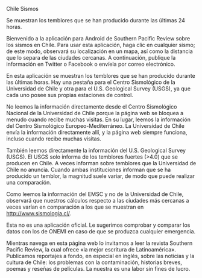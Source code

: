 Chile Sismos


Se muestran los temblores que se han producido durante las últimas 24 horas.


Bienvenido a la aplicación para Android de Southern Pacific Review sobre los sismos en Chile. Para usar esta aplicación, haga clic en cualquier sismo; de este modo, observará su localización en un mapa, así como la distancia que lo separa de las ciudades cercanas. A continuación, publique la información en Twitter o Facebook o envíela por correo electrónico.

En esta aplicación se muestran los temblores que se han producido durante las últimas horas. Hay una pestaña para el Centro Sismológico de la Universidad de Chile y otra para el U.S. Geological Survey (USGS), ya que cada uno posee sus propias estaciones de control.

No leemos la información directamente desde el Centro Sismológico Nacional de la Universidad de Chile porque la página web se bloquea a menudo cuando recibe muchas visitas. En su lugar, leemos la información del Centro Sismológico Europeo-Mediterráneo. La Universidad de Chile envía la información directamente allí, y la página web siempre funciona, incluso cuando recibe muchas visitas.

También leemos directamente la información del U.S. Geological Survey (USGS). El USGS solo informa de los temblores fuertes (>4.0) que se producen en Chile. A veces informan sobre temblores que la Universidad de Chile no anuncia. Cuando ambas instituciones informan que se ha producido un temblor, la magnitud suele variar, de modo que puede realizar una comparación.

Como leemos la información del EMSC y no de la Universidad de Chile, observará que nuestros cálculos respecto a las ciudades más cercanas a veces varían en comparación a los que se muestran en http://www.sismologia.cl/.

Esta no es una aplicación oficial. Le sugerimos comprobar y comparar los datos con los de ONEMI en caso de que se produzca cualquier emergencia.

Mientras navega en esta página web lo invitamos a leer la revista Southern Pacific Review, la cual ofrece «la mejor escritura de Latinoamérica». Publicamos reportajes a fondo, en especial en inglés, sobre las noticias y la cultura de Chile: los problemas con la contaminación, historias breves, poemas y reseñas de películas. La nuestra es una labor sin fines de lucro.
